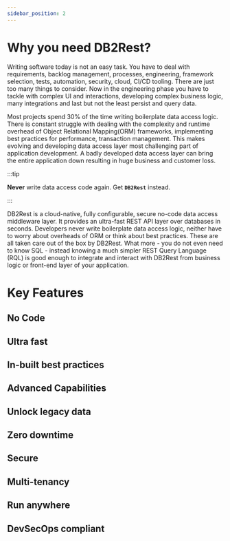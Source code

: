 ```yaml
---
sidebar_position: 2
---
```


# Why you need DB2Rest?

Writing software today is not an easy task. You have to deal with requirements, backlog management, processes,
engineering, framework selection, tests, automation, security, cloud, CI/CD tooling. There are just too many things to consider. Now in the engineering phase you have to tackle with complex UI and interactions, developing complex business logic, many integrations and last but not the least
persist and query data. 

Most projects spend 30% of the time writing boilerplate data access logic. There 
is constant struggle with dealing with the complexity and runtime overhead of Object Relational Mapping(ORM) frameworks, implementing best practices for performance, transaction management. This makes evolving and developing data access layer most challenging part of application development. A badly developed data access layer can bring the entire application down resulting in huge business and customer
loss. 


:::tip

 **Never** write data access code again. Get **`DB2Rest`** instead.

:::


DB2Rest is a cloud-native, fully configurable, secure no-code data access middleware layer.
It provides an ultra-fast REST API layer over databases in seconds. Developers never write boilerplate data access logic,
neither have to worry about overheads of ORM or think about best practices. These are all taken care out of the box by DB2Rest.
What more - you do not even need to know SQL - instead knowing a much simpler REST Query Language (RQL) is good enough to 
integrate and interact with DB2Rest from business logic or front-end layer of your application.

# Key Features

## No Code

## Ultra fast

## In-built best practices

## Advanced Capabilities

## Unlock legacy data

## Zero downtime

## Secure

## Multi-tenancy

## Run anywhere

## DevSecOps compliant 


